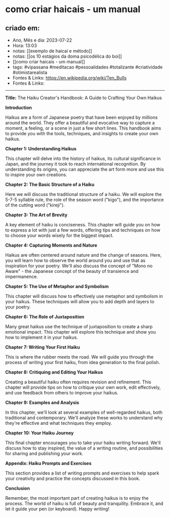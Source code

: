 # como criar haicais - um manual

## criado em: 
-  Ano, Mês e dia: 2023-07-22
- Hora: 13:03
- notas: [[exemplo de haicai e método]]
- notas: [[os 10 estágios da doma psicodélica do boi]]
- [[como criar haicais - um manual]]
- tags: #vipassana #meditacao #pessoalidades #totalizante #criatividade #otimistarealista 
- Fontes & Links: https://en.wikipedia.org/wiki/Ten_Bulls
- Fontes & Links: 
---

**Title:** The Haiku Creator's Handbook: A Guide to Crafting Your Own Haikus

**Introduction**

Haikus are a form of Japanese poetry that have been enjoyed by millions around the world. They offer a beautiful and evocative way to capture a moment, a feeling, or a scene in just a few short lines. This handbook aims to provide you with the tools, techniques, and insights to create your own haikus. 

**Chapter 1: Understanding Haikus**

This chapter will delve into the history of haikus, its cultural significance in Japan, and the journey it took to reach international recognition. By understanding its origins, you can appreciate the art form more and use this to inspire your own creations.

**Chapter 2: The Basic Structure of a Haiku**

Here we will discuss the traditional structure of a haiku. We will explore the 5-7-5 syllable rule, the role of the season word ("kigo"), and the importance of the cutting word ("kireji").

**Chapter 3: The Art of Brevity**

A key element of haiku is conciseness. This chapter will guide you on how to express a lot with just a few words, offering tips and techniques on how to choose your words wisely for the biggest impact.

**Chapter 4: Capturing Moments and Nature**

Haikus are often centered around nature and the change of seasons. Here, you will learn how to observe the world around you and use that as inspiration for your poetry. We'll also discuss the concept of "Mono no Aware" - the Japanese concept of the beauty of transience and impermanence.

**Chapter 5: The Use of Metaphor and Symbolism**

This chapter will discuss how to effectively use metaphor and symbolism in your haikus. These techniques will allow you to add depth and layers to your poetry.

**Chapter 6: The Role of Juxtaposition**

Many great haikus use the technique of juxtaposition to create a sharp emotional impact. This chapter will explore this technique and show you how to implement it in your haikus.

**Chapter 7: Writing Your First Haiku**

This is where the rubber meets the road. We will guide you through the process of writing your first haiku, from idea generation to the final polish. 

**Chapter 8: Critiquing and Editing Your Haikus**

Creating a beautiful haiku often requires revision and refinement. This chapter will provide tips on how to critique your own work, edit effectively, and use feedback from others to improve your haikus.

**Chapter 9: Examples and Analysis**

In this chapter, we'll look at several examples of well-regarded haikus, both traditional and contemporary. We'll analyze these works to understand why they're effective and what techniques they employ.

**Chapter 10: Your Haiku Journey**

This final chapter encourages you to take your haiku writing forward. We'll discuss how to stay inspired, the value of a writing routine, and possibilities for sharing and publishing your work. 

**Appendix: Haiku Prompts and Exercises**

This section provides a list of writing prompts and exercises to help spark your creativity and practice the concepts discussed in this book. 

**Conclusion**

Remember, the most important part of creating haikus is to enjoy the process. The world of haiku is full of beauty and tranquility. Embrace it, and let it guide your pen (or keyboard). Happy writing!